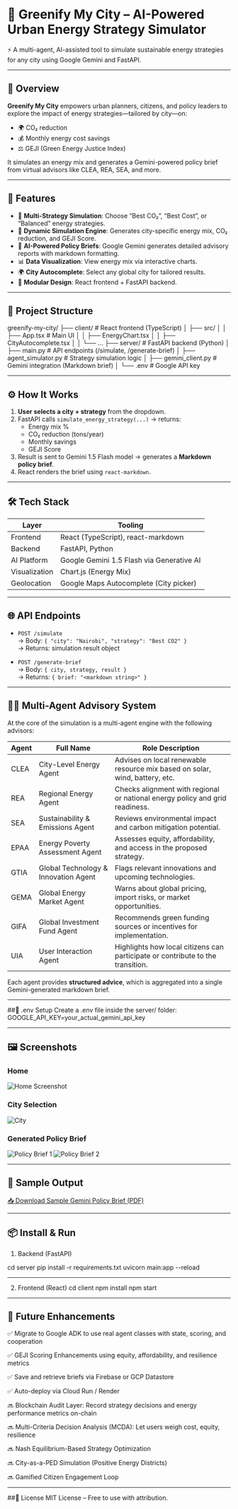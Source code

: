 # 🌿 Greenify My City – AI-Powered Urban Energy Strategy Simulator

⚡️ A multi-agent, AI-assisted tool to simulate sustainable energy strategies for any city using Google Gemini and FastAPI.

---

## 🚀 Overview

**Greenify My City** empowers urban planners, citizens, and policy leaders to explore the impact of energy strategies—tailored by city—on:

- 🌍 CO₂ reduction  
- 💰 Monthly energy cost savings  
- ⚖️ GEJI (Green Energy Justice Index)

It simulates an energy mix and generates a Gemini-powered policy brief from virtual advisors like CLEA, REA, SEA, and more.

---

## 🧠 Features

- 🔁 **Multi-Strategy Simulation**: Choose “Best CO₂”, “Best Cost”, or “Balanced” energy strategies.  
- 🧪 **Dynamic Simulation Engine**: Generates city-specific energy mix, CO₂ reduction, and GEJI Score.  
- 🧾 **AI-Powered Policy Briefs**: Google Gemini generates detailed advisory reports with markdown formatting.  
- 📊 **Data Visualization**: View energy mix via interactive charts.  
- 🌍 **City Autocomplete**: Select any global city for tailored results.  
- 🧵 **Modular Design**: React frontend + FastAPI backend.

---

## 📂 Project Structure

greenify-my-city/
├── client/ # React frontend (TypeScript)
│ ├── src/
│ │ ├── App.tsx # Main UI
│ │ ├── EnergyChart.tsx
│ │ ├── CityAutocomplete.tsx
│ │ └── ...
├── server/ # FastAPI backend (Python)
│ ├── main.py # API endpoints (/simulate, /generate-brief)
│ ├── agent_simulator.py # Strategy simulation logic
│ ├── gemini_client.py # Gemini integration (Markdown brief)
│ └── .env # Google API key


---

## ⚙️ How It Works

1. **User selects a city + strategy** from the dropdown.  
2. FastAPI calls `simulate_energy_strategy(...)` → returns:
   - Energy mix %
   - CO₂ reduction (tons/year)
   - Monthly savings
   - GEJI Score  
3. Result is sent to Gemini 1.5 Flash model → generates a **Markdown policy brief**.  
4. React renders the brief using `react-markdown`.

---

## 🛠️ Tech Stack

| Layer        | Tooling                                   |
|--------------|-------------------------------------------|
| Frontend     | React (TypeScript), react-markdown        |
| Backend      | FastAPI, Python                           |
| AI Platform  | Google Gemini 1.5 Flash via Generative AI |
| Visualization| Chart.js (Energy Mix)                     |
| Geolocation  | Google Maps Autocomplete (City picker)    |

---

## 🌐 API Endpoints

- `POST /simulate`  
  → Body: `{ "city": "Nairobi", "strategy": "Best CO2" }`  
  → Returns: simulation result object

- `POST /generate-brief`  
  → Body: `{ city, strategy, result }`  
  → Returns: `{ brief: "<markdown string>" }`


---

## 👩‍💻 Multi-Agent Advisory System

At the core of the simulation is a multi-agent engine with the following advisors:

| Agent | Full Name                            | Role Description                                                                  |
|-------|--------------------------------------|-----------------------------------------------------------------------------------|
| CLEA  | City-Level Energy Agent              | Advises on local renewable resource mix based on solar, wind, battery, etc.      |
| REA   | Regional Energy Agent                | Checks alignment with regional or national energy policy and grid readiness.     |
| SEA   | Sustainability & Emissions Agent     | Reviews environmental impact and carbon mitigation potential.                    |
| EPAA  | Energy Poverty Assessment Agent      | Assesses equity, affordability, and access in the proposed strategy.             |
| GTIA  | Global Technology & Innovation Agent | Flags relevant innovations and upcoming technologies.                            |
| GEMA  | Global Energy Market Agent           | Warns about global pricing, import risks, or market opportunities.               |
| GIFA  | Global Investment Fund Agent         | Recommends green funding sources or incentives for implementation.               |
| UIA   | User Interaction Agent               | Highlights how local citizens can participate or contribute to the transition.   |

Each agent provides **structured advice**, which is aggregated into a single Gemini-generated markdown brief.

--- 

##🧾 .env Setup
Create a .env file inside the server/ folder:
GOOGLE_API_KEY=your_actual_gemini_api_key

---

## 🖼️ Screenshots

### Home
![Home Screenshot](https://github.com/phahim1/Greenify-My-City/blob/main/assets/001.jpg)


### City Selection
![City](https://github.com/phahim1/Greenify-My-City/blob/main/assets/002.jpg)

### Generated Policy Brief
![Policy Brief 1](https://github.com/phahim1/Greenify-My-City/blob/main/assets/003.jpg)
![Policy Brief 2](https://github.com/phahim1/Greenify-My-City/blob/main/assets/004.jpg)

---

## 📄 Sample Output

[📥 Download Sample Gemini Policy Brief (PDF)](https://github.com/phahim1/Greenify-My-City/blob/main/assets/Policy.pdf)


---

## 📦 Install & Run
1. Backend (FastAPI)

cd server
pip install -r requirements.txt
uvicorn main:app --reload


---

2. Frontend (React)
cd client
npm install
npm start

---

## 🔮 Future Enhancements
✅ Migrate to Google ADK to use real agent classes with state, scoring, and cooperation

✅ GEJI Scoring Enhancements using equity, affordability, and resilience metrics

✅ Save and retrieve briefs via Firebase or GCP Datastore

✅ Auto-deploy via Cloud Run / Render

🔜 Blockchain Audit Layer: Record strategy decisions and energy performance metrics on-chain

🔜 Multi-Criteria Decision Analysis (MCDA): Let users weigh cost, equity, resilience

🔜 Nash Equilibrium-Based Strategy Optimization

🔜 City-as-a-PED Simulation (Positive Energy Districts)

🔜 Gamified Citizen Engagement Loop

---

##📄 License
MIT License – Free to use with attribution.
